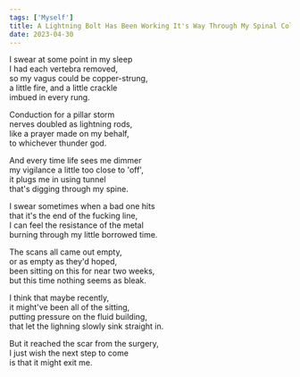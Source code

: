 ```yaml
---
tags: ['Myself']
title: A Lightning Bolt Has Been Working It's Way Through My Spinal Column For Years
date: 2023-04-30
---
```


I swear at some point in my sleep  
I had each vertebra removed,  
so my vagus could be copper-strung,  
a little fire, and a little crackle  
imbued in every rung.

Conduction for a pillar storm  
nerves doubled as lightning rods,  
like a prayer made on my behalf,  
to whichever thunder god.

And every time life sees me dimmer  
my vigilance a little too close to 'off',  
it plugs me in using tunnel  
that's digging through my spine.

I swear sometimes when a bad one hits  
that it's the end of the fucking line,  
I can feel the resistance of the metal  
burning through my little borrowed time.

The scans all came out empty,  
or as empty as they'd hoped,  
been sitting on this for near two weeks,  
but this time nothing seems as bleak.

I think that maybe recently,  
it might've been all of the sitting,  
putting pressure on the fluid building,  
that let the lighning slowly sink straight in.

But it reached the scar from the surgery,  
I just wish the next step to come  
is that it might exit me.
